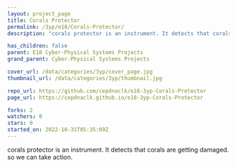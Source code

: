 ```yaml
---
layout: project_page
title: Corals Protector
permalink: /3yp/e18/Corals-Protector/
description: "corals protector is an instrument. It detects that corals are getting damaged. so we can take action."

has_children: false
parent: E18 Cyber-Physical Systems Projects
grand_parent: Cyber-Physical Systems Projects

cover_url: /data/categories/3yp/cover_page.jpg
thumbnail_url: /data/categories/3yp/thumbnail.jpg

repo_url: https://github.com/cepdnaclk/e18-3yp-Corals-Protector
page_url: https://cepdnaclk.github.io/e18-3yp-Corals-Protector

forks: 2
watchers: 0
stars: 0
started_on: 2022-10-31T05:35:09Z
---
```

corals protector is an instrument. It detects that corals are getting damaged. so we can take action.

